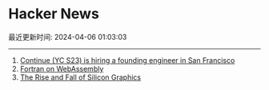 # Hacker News

最近更新时间: 2024-04-06 01:03:03

--- 
1. [Continue (YC S23) is hiring a founding engineer in San Francisco](https://www.ycombinator.com/companies/continue/jobs/smcxRnM-founding-engineer) 
2. [Fortran on WebAssembly](https://gws.phd/posts/fortran_wasm/) 
3. [The Rise and Fall of Silicon Graphics](https://www.abortretry.fail/p/the-rise-and-fall-of-silicon-graphics) 

